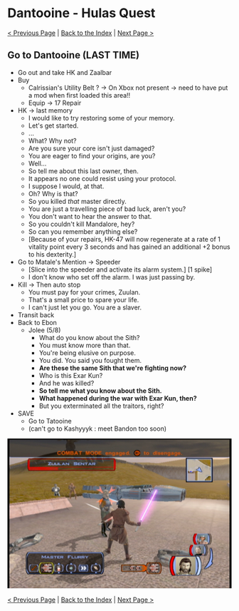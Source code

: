 
# Dantooine - Hulas Quest

[< Previous Page](064_Manaan.md)
| [Back to the Index](../index.md)
| [Next Page >](066_Tatooine.md)


## Go to Dantooine (LAST TIME)

- Go out and take HK and Zaalbar
- Buy
    - Calrissian's Utility Belt ? -> On Xbox not present -> need to have put a mod when first loaded this area!!
    - Equip -> 17 Repair
- HK -> last memory
    - I would like to try restoring some of your memory.
    - Let's get started.
    - ...
    - What? Why not?
    - Are you sure your core isn't just damaged?
    - You are eager to find your origins, are you?
    - Well…
    - So tell me about this last owner, then.
    - It appears no one could resist using your protocol.
    - I suppose I would, at that.
    - Oh? Why is that?
    - So you killed *that* master directly.
    - You are just a travelling piece of bad luck, aren't you?
    - You don't want to hear the answer to that.
    - So you couldn't kill Mandalore, hey?
    - So can you remember anything else?
    - [Because of your repairs, HK-47 will now regenerate at a rate of 1 vitality point every 3 seconds and has gained an additional +2 bonus to his dexterity.]
- Go to Matale's Mention -> Speeder
    - [Slice into the speeder and activate its alarm system.] [1 spike]
    - I don't know who set off the alarm. I was just passing by.
- Kill -> Then auto stop
    - You must pay for your crimes, Zuulan.
    - That's a small price to spare your life.
    - I can't just let you go. You are a slaver.
- Transit back
- Back to Ebon
  - Jolee (5/8)
    - What do you know about the Sith?
    - You must know more than that.
    - You're being elusive on purpose.
    - You did. You said you fought them.
    - **Are these the same Sith that we're fighting now?**
    - Who is this Exar Kun?
    - And he was killed?
    - **So tell me what you know about the Sith.**
    - **What happened during the war with Exar Kun, then?**
    - But you exterminated all the traitors, right?
- SAVE
  - Go to Tatooine
  - (can't go to Kashyyyk : meet Bandon too soon)

![KOTOR Guide-19](../../resources/images/screenshots/KOTOR%20Guide-19.png)

[< Previous Page](064_Manaan.md)
| [Back to the Index](../index.md)
| [Next Page >](066_Tatooine.md)

